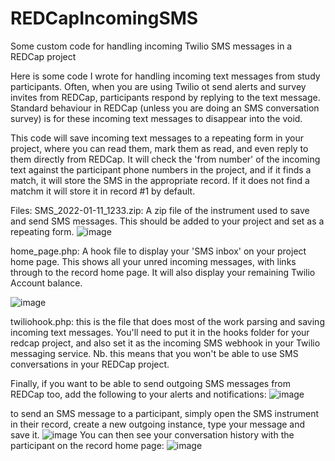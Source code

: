 # REDCapIncomingSMS
Some custom code for handling incoming Twilio SMS messages in a REDCap project

Here is some code I wrote for handling incoming text messages from study participants.
Often, when you are using Twilio ot send alerts and survey invites from REDCap, participants respond by replying to the text message. Standard behaviour in REDCap (unless you are doing an SMS conversation survey) is for these incoming text messages to disappear into the void.

This code will save incoming text messages to a repeating form in your project, where you can read them, mark them as read, and even reply to them directly from REDCap.
It will check the 'from number' of the incoming text against the participant phone numbers in the project, and if it finds a match, it will store the SMS in the appropriate record. If it does not find a matchm it will store it in record #1 by default.

Files:
SMS_2022-01-11_1233.zip: A zip file of the instrument used to save and send SMS messages. This should be added to your project and set as a repeating form. 
![image](https://user-images.githubusercontent.com/5281692/149120192-e4e80bb2-a359-4a03-84ad-8341c5368f85.png)

home_page.php: A hook file to display your 'SMS inbox' on your project home page. This shows all your unred incoming messages, with links through to the record home page. It will also display your remaining Twilio Account balance.

![image](https://user-images.githubusercontent.com/5281692/149119988-f72877aa-cbb6-44db-b838-551b48219014.png)

twiliohook.php: this is the file that does most of the work parsing and saving incoming text messages. You'll need to put it in the hooks folder for your redcap project, and also set it as the incoming SMS webhook in your Twilio messaging service. Nb. this means that you won't be able to use SMS conversations in your REDCap project. 

Finally, if you want to be able to send outgoing SMS messages from REDCap too, add the following to your alerts and notifications:
![image](https://user-images.githubusercontent.com/5281692/149120775-b7827c2f-4ff0-4f49-a60c-0066631edafc.png)

to send an SMS message to a participant, simply open the SMS instrument in their record, create a new outgoing instance, type your message and save it.
![image](https://user-images.githubusercontent.com/5281692/149121031-0b9e105e-1d3d-442d-aa4e-16214c343745.png)
You can then see your conversation history with the participant on the record home page:
![image](https://user-images.githubusercontent.com/5281692/149121191-4c58a8aa-28a1-4954-b3e2-4a8129fc94ef.png)

